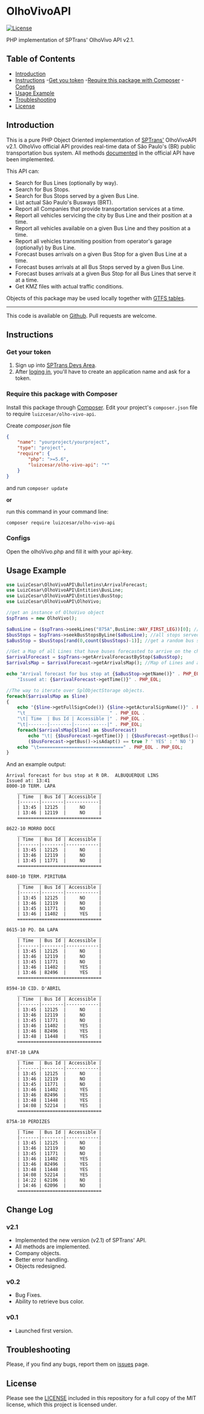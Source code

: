 # OlhoVivoAPI

[![License](https://img.shields.io/packagist/l/Longman/telegram-bot.svg)](https://github.com/php-telegram-bot/core/LICENSE.md)


PHP implementation of SPTrans' OlhoVivo API v2.1.

## Table of Contents
- [Introduction](#introduction)
- [Instructions](#instructions)
	-[Get you token](#get-your-token)
	-[Require this package with Composer](#require-this-package-with-composer)
	-[Configs](#configs)
- [Usage Example](#usage-example)
- [Troubleshooting](#troubleshooting)
- [License](#license)


## Introduction

This is a pure PHP Object Oriented implementation  of [SPTrans'](http://www.sptrans.com.br/) OlhoVivoAPI v2.1.
OlhoVivo official API provides real-time data of São Paulo's (BR) public transportation bus system.
All methods [documented](http://www.sptrans.com.br/desenvolvedores/APIOlhoVivo/Documentacao.aspx?1) in the official API have been implemented.

This API can:
- Search for Bus Lines (optionally by way).
- Search for Bus Stops.
- Search for Bus Stops served by a given Bus Line.
- List actual São Paulo's Busways (BRT).
- Report all Companies that provide transportation services at a time.
- Report all vehicles servicing the city by Bus Line and their position at a time.
- Report all vehicles available on a given Bus Line and they position at a time.
- Report all vehicles transmiting position from operator's garage (optionally) by Bus Line.
- Forecast buses arrivals on a given Bus Stop for a given Bus Line at a time.
- Forecast buses arrivals at all Bus Stops served by a given Bus Line.
- Forecast buses arrivals at a given Bus Stop for all Bus Lines that serve it at a time.
- Get KMZ files with actual traffic conditions.

Objects of this package may be used locally together with [GTFS tables](http://www.sptrans.com.br/desenvolvedores/GTFS.aspx).

-----
This code is available on
[Github](https://github.com/luizcesard/OlhoVivoAPI). Pull requests are welcome.

## Instructions

### Get your token

1. Sign up into [SPTrans Devs Area](http://www.sptrans.com.br/desenvolvedores/Cadastro.aspx).
2. After [loging in](http://www.sptrans.com.br/desenvolvedores/Default.aspx), you'll have to create an application name and ask for a token.

### Require this package with Composer

Install this package through [Composer](https://getcomposer.org/).
Edit your project's `composer.json` file to require
`luizcesar/olho-vivo-api`.

Create *composer.json* file
```json
{
    "name": "yourproject/yourproject",
    "type": "project",
    "require": {
        "php": ">=5.6",
        "luizcesar/olho-vivo-api": "*"
    }
}
```
and run `composer update`

**or**

run this command in your command line:

```bash
composer require luizcesar/olho-vivo-api
```

### Configs

Open the olhoVivo.php and fill it with your api-key.

## Usage Example

```php
use LuizCesar\OlhoVivoAPI\Bulletins\ArrivalForecast;
use LuizCesar\OlhoVivoAPI\Entities\BusLine;
use LuizCesar\OlhoVivoAPI\Entities\BusStop;
use LuizCesar\OlhoVivoAPI\OlhoVivo;

//get an instance of OlhoVivo object
$spTrans = new OlhoVivo();

$aBusLine = ($spTrans->seekLines("875A",BusLine::WAY_FIRST_LEG))[0]; //The first match of a line search
$busStops = $spTrans->seekBusStopsByLine($aBusLine); //all stops served by $aBusLine
$aBusStop = $busStops[rand(0,count($busStops)-1)]; //get a random bus stop of $busStops'

//Get a Map of all Lines that have buses forecasted to arrive on the chosen bus stop.
$arrivalForecast = $spTrans->getArrivalForecastByStop($aBusStop);
$arrivalsMap = $arrivalForecast->getArrivalsMap(); //Map of Lines and array of buses

echo "Arrival forecast for bus stop at {$aBusStop->getName()}" . PHP_EOL .
	"Issued at: {$arrivalForecast->getTime()}" . PHP_EOL;

//The way to iterate over SplObjectStorage objects.
foreach($arrivalsMap as $line)
{
	echo "{$line->getFullSignCode()} {$line->getActuralSignName()}" . PHP_EOL .
	"\t_______________________________" . PHP_EOL .
	"\t| Time  | Bus Id | Accessible |" . PHP_EOL .
	"\t|-------|--------|------------|" . PHP_EOL;
	foreach($arrivalsMap[$line] as $busForecast)
		echo "\t| {$busForecast->getTime()} | {$busForecast->getBus()->getId()}  |    " .
		($busForecast->getBus()->isAdapt() == true ? ' YES' : ' NO ') . "    |" . PHP_EOL;
	echo "\t===============================" . PHP_EOL . PHP_EOL;
}
```

And an example output:

```
Arrival forecast for bus stop at R DR.  ALBUQUERQUE LINS
Issued at: 13:41
8000-10 TERM. LAPA
	_______________________________
	| Time  | Bus Id | Accessible |
	|-------|--------|------------|
	| 13:45 | 12125  |     NO     |
	| 13:46 | 12119  |     NO     |
	===============================

8622-10 MORRO DOCE
	_______________________________
	| Time  | Bus Id | Accessible |
	|-------|--------|------------|
	| 13:45 | 12125  |     NO     |
	| 13:46 | 12119  |     NO     |
	| 13:45 | 11771  |     NO     |
	===============================

8400-10 TERM. PIRITUBA
	_______________________________
	| Time  | Bus Id | Accessible |
	|-------|--------|------------|
	| 13:45 | 12125  |     NO     |
	| 13:46 | 12119  |     NO     |
	| 13:45 | 11771  |     NO     |
	| 13:46 | 11402  |     YES    |
	===============================

8615-10 PQ. DA LAPA
	_______________________________
	| Time  | Bus Id | Accessible |
	|-------|--------|------------|
	| 13:45 | 12125  |     NO     |
	| 13:46 | 12119  |     NO     |
	| 13:45 | 11771  |     NO     |
	| 13:46 | 11402  |     YES    |
	| 13:46 | 82496  |     YES    |
	===============================

8594-10 CID. D'ABRIL 
	_______________________________
	| Time  | Bus Id | Accessible |
	|-------|--------|------------|
	| 13:45 | 12125  |     NO     |
	| 13:46 | 12119  |     NO     |
	| 13:45 | 11771  |     NO     |
	| 13:46 | 11402  |     YES    |
	| 13:46 | 82496  |     YES    |
	| 13:48 | 11448  |     YES    |
	===============================

874T-10 LAPA
	_______________________________
	| Time  | Bus Id | Accessible |
	|-------|--------|------------|
	| 13:45 | 12125  |     NO     |
	| 13:46 | 12119  |     NO     |
	| 13:45 | 11771  |     NO     |
	| 13:46 | 11402  |     YES    |
	| 13:46 | 82496  |     YES    |
	| 13:48 | 11448  |     YES    |
	| 14:08 | 52214  |     YES    |
	===============================

875A-10 PERDIZES
	_______________________________
	| Time  | Bus Id | Accessible |
	|-------|--------|------------|
	| 13:45 | 12125  |     NO     |
	| 13:46 | 12119  |     NO     |
	| 13:45 | 11771  |     NO     |
	| 13:46 | 11402  |     YES    |
	| 13:46 | 82496  |     YES    |
	| 13:48 | 11448  |     YES    |
	| 14:08 | 52214  |     YES    |
	| 14:22 | 62106  |     NO     |
	| 14:46 | 62096  |     NO     |
	===============================
```
## Change Log

### v2.1

- Implemented the new version (v2.1) of SPTrans' API.
- All methods are implemented.
- Company objects.
- Better error handling.
- Objects redesigned.

### v0.2

- Bug Fixes.
- Ability to retrieve bus color.

### v0.1

- Launched first version.

## Troubleshooting

Please, if you find any bugs, report them on [issues](https://github.com/luizcesard/OlhoVivoAPI/issues) page.

## License

Please see the [LICENSE](LICENSE.md) included in this repository for a full copy of the MIT license,
which this project is licensed under.
